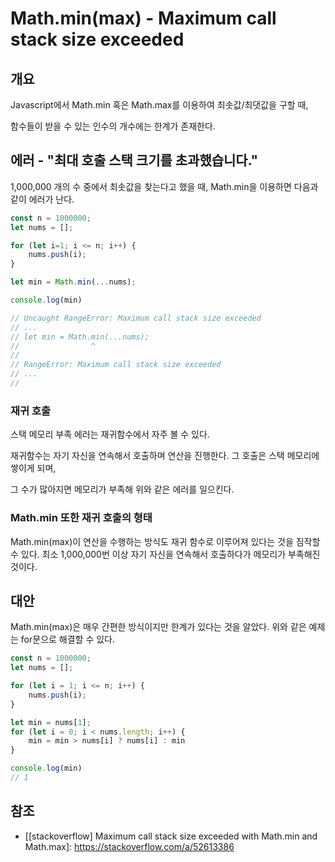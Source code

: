 # Math.min(max) - Maximum call stack size exceeded

## 개요

Javascript에서 Math.min 혹은 Math.max를 이용하여 최솟값/최댓값을 구할 때, 

함수들이 받을 수 있는 인수의 개수에는 한계가 존재한다.



## 에러 - "최대 호출 스택 크기를 초과했습니다."

1,000,000 개의 수 중에서 최솟값을 찾는다고 했을 때, Math.min을 이용하면 다음과 같이 에러가 난다.

```javascript
const n = 1000000;
let nums = [];

for (let i=1; i <= n; i++) {
    nums.push(i);
}

let min = Math.min(...nums);

console.log(min)

// Uncaught RangeError: Maximum call stack size exceeded
// ... 
// let min = Math.min(...nums);
//                ^
// 
// RangeError: Maximum call stack size exceeded
// ...
//
```



### 재귀 호출

스택 메모리 부족 에러는 재귀함수에서 자주 볼 수 있다.

재귀함수는 자기 자신을 연속해서 호출하며 연산을 진행한다. 그 호출은 스택 메모리에 쌓이게 되며,

그 수가 많아지면 메모리가 부족해 위와 같은 에러를 일으킨다.



### Math.min 또한 재귀 호출의 형태

Math.min(max)이 연산을 수행하는 방식도 재귀 함수로 이루어져 있다는 것을 짐작할 수 있다. 최소 1,000,000번 이상 자기 자신을 연속해서 호출하다가 메모리가 부족해진 것이다.



## 대안 

Math.min(max)은 매우 간편한 방식이지만 한계가 있다는 것을 알았다. 위와 같은 예제는 for문으로 해결할 수 있다. 



```javascript
const n = 1000000;
let nums = [];

for (let i = 1; i <= n; i++) {
    nums.push(i);
}

let min = nums[1];
for (let i = 0; i < nums.length; i++) {
    min = min > nums[i] ? nums[i] : min
}

console.log(min)
// 1
```



## 참조

- [[stackoverflow\] Maximum call stack size exceeded with Math.min and Math.max]: https://stackoverflow.com/a/52613386

